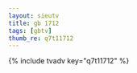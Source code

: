 ```yaml
--- 
layout: sieutv
title: gb 1712
tags: [gbtv]
thumb_re: q7t11712
---
```

{% include tvadv key="q7t11712" %} 
